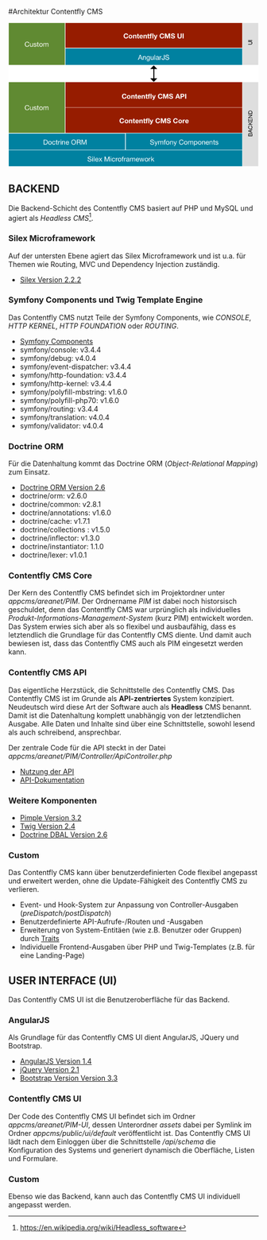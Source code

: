 #Architektur Contentfly CMS

![Architektur](../images/architektur.png)

## BACKEND

Die Backend-Schicht des Contentfly CMS basiert auf PHP und MySQL und agiert als _Headless CMS_[^1].

### Silex Microframework
Auf der untersten Ebene agiert das Silex Microframework und ist u.a. für Themen wie Routing, 
MVC und Dependency Injection zuständig.

- [Silex Version 2.2.2](https://silex.sensiolabs.org/doc/2.0/)

### Symfony Components und Twig Template Engine
Das Contentfly CMS nutzt Teile der Symfony Components, wie _CONSOLE_, _HTTP KERNEL_, _HTTP FOUNDATION_ oder _ROUTING_.

- [Symfony Components](http://symfony.com/components)
- symfony/console: v3.4.4  
- symfony/debug: v4.0.4  
- symfony/event-dispatcher:  v3.4.4 
- symfony/http-foundation: v3.4.4  
- symfony/http-kernel: v3.4.4 
- symfony/polyfill-mbstring: v1.6.0 
- symfony/polyfill-php70: v1.6.0 
- symfony/routing: v3.4.4 
- symfony/translation: v4.0.4 
- symfony/validator: v4.0.4 

### Doctrine ORM
Für die Datenhaltung kommt das Doctrine ORM (_Object-Relational Mapping_) zum Einsatz.

- [Doctrine ORM Version 2.6](http://www.doctrine-project.org/projects/orm.html)
- doctrine/orm:  v2.6.0  
- doctrine/common:   v2.8.1
- doctrine/annotations:  v1.6.0 
- doctrine/cache:  v1.7.1
- doctrine/collections :  v1.5.0 
- doctrine/inflector:  v1.3.0 
- doctrine/instantiator:  1.1.0  
- doctrine/lexer:  v1.0.1  


### Contentfly CMS Core
Der Kern des Contentfly CMS befindet sich im Projektordner unter _appcms/areanet/PIM_. Der Ordnername _PIM_ ist dabei 
noch historsisch geschuldet, denn das Contentfly CMS war urprünglich als individuelles _Produkt-Informations-Management-System_ (kurz PIM) 
entwickelt worden. Das System erwies sich aber als so flexibel und ausbaufähig, dass es letztendlich die Grundlage 
für das Contentfly CMS diente. Und damit auch bewiesen ist, dass das Contentfly CMS auch als PIM eingesetzt werden kann.

### Contentfly CMS API
Das eigentliche Herzstück, die Schnittstelle des Contentfly CMS. Das Contentfly CMS ist im Grunde als **API-zentriertes** System konzipiert.
Neudeutsch wird diese Art der Software auch als **Headless** CMS benannt. Damit ist die Datenhaltung komplett unabhängig 
von der letztendlichen Ausgabe. Alle Daten und Inhalte sind über eine Schnittstelle, sowohl lesend als auch schreibend, ansprechbar. 

Der zentrale Code für die API steckt in der Datei _appcms/areanet/PIM/Controller/ApiController.php_

- [Nutzung der API](../schnittstelle/einfuehrung.md)
- [API-Dokumentation](http://www.contentfly-cms.de/docs/api/1.4)

### Weitere Komponenten

- [Pimple Version 3.2](https://pimple.sensiolabs.org/)
- [Twig Version 2.4](https://twig.sensiolabs.org/)
- [Doctrine DBAL Version 2.6](http://www.doctrine-project.org/projects/dbal.html)

### Custom
Das Contentfly CMS kann über benutzerdefinierten Code flexibel angepasst und erweitert werden, ohne die Update-Fähigkeit 
des Contentfly CMS zu verlieren.

- Event- und Hook-System zur Anpassung von Controller-Ausgaben (_preDispatch/postDispatch_)
- Benutzerdefinierte API-Aufrufe-/Routen und -Ausgaben
- Erweiterung von System-Entitäen (wie z.B. Benutzer oder Gruppen) durch [Traits](http://php.net/manual/de/language.oop5.traits.php)
- Individuelle Frontend-Ausgaben über PHP und Twig-Templates (z.B. für eine Landing-Page)

## USER INTERFACE (UI)

Das Contentfly CMS UI ist die Benutzeroberfläche für das Backend.

### AngularJS

Als Grundlage für das Contentfly CMS UI dient AngularJS, JQuery und Bootstrap.

- [AngularJS Version 1.4](https://angularjs.org/)
- [jQuery Version 2.1](https://jquery.com)
- [Bootstrap Version Version 3.3](https://getbootstrap.com)

### Contentfly CMS UI

Der Code des Contentfly CMS UI befindet sich im Ordner _appcms/areanet/PIM-UI_, dessen Unterordner _assets_ dabei per Symlink 
im Ordner _appcms/public/ui/default_ veröffentlicht ist. Das Contentfly CMS UI lädt nach dem Einloggen über die Schnittstelle _/api/schema_
die Konfiguration des Systems und generiert dynamisch die Oberfläche, Listen und Formulare.

### Custom
Ebenso wie das Backend, kann auch das Contentfly CMS UI individuell angepasst werden.

[^1]: <https://en.wikipedia.org/wiki/Headless_software>